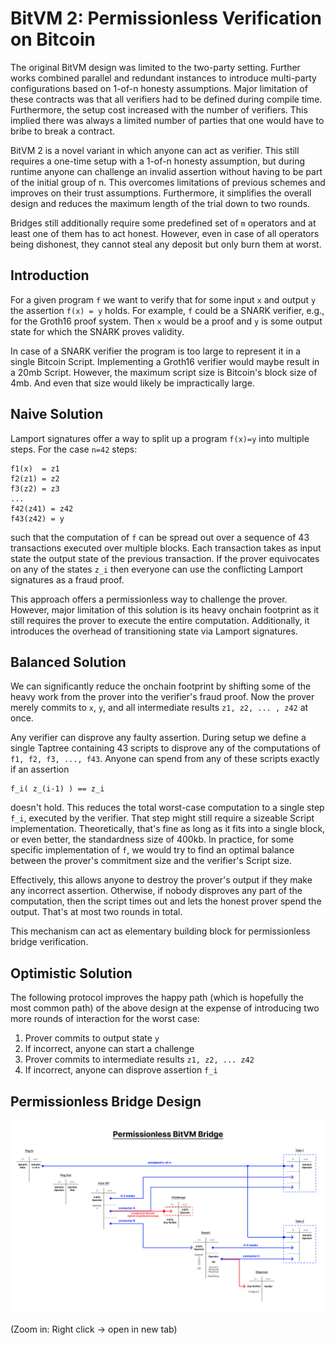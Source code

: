 # BitVM 2: Permissionless Verification on Bitcoin

The original BitVM design was limited to the two-party setting. Further works combined parallel and redundant instances to introduce multi-party configurations based on 1-of-n honesty assumptions. Major limitation of these contracts was that all verifiers had to be defined during compile time. Furthermore, the setup cost increased with the number of verifiers. This implied there was always a limited number of parties that one would have to bribe to break a contract.

BitVM 2 is a novel variant in which anyone can act as verifier. This still requires a one-time setup with a 1-of-n honesty assumption, but during runtime anyone can challenge an invalid assertion without having to be part of the initial group of n. This overcomes limitations of previous schemes and improves on their trust assumptions. Furthermore, it simplifies the overall design and reduces the maximum length of the trial down to two rounds.

Bridges still additionally require some predefined set of `m` operators and at least one of them has to act honest. However, even in case of all operators being dishonest, they cannot steal any deposit but only burn them at worst.

## Introduction
For a given program `f` we want to verify that for some input `x` and output `y` the assertion `f(x) = y` holds. For example, `f` could be a SNARK verifier, e.g., for the Groth16 proof system. Then `x` would be a proof and `y` is some output state for which the SNARK proves validity.

In case of a SNARK verifier the program is too large to represent it in a single Bitcoin Script. Implementing a Groth16 verifier would maybe result in a 20mb Script. However, the maximum script size is Bitcoin's block size of 4mb. And even that size would likely be impractically large.

## Naive Solution

Lamport signatures offer a way to split up a program `f(x)=y` into multiple steps. For the case `n=42` steps:
```
f1(x)  = z1
f2(z1) = z2
f3(z2) = z3
...
f42(z41) = z42
f43(z42) = y
```

such that the computation of `f` can be spread out over a sequence of 43 transactions executed over multiple blocks. Each transaction takes as input state the output state of the previous transaction. If the prover equivocates on any of the states `z_i` then everyone can use the conflicting Lamport signatures as a fraud proof.

This approach offers a permissionless way to challenge the prover. However, major limitation of this solution is its heavy onchain footprint as it still requires the prover to execute the entire computation. Additionally, it introduces the overhead of transitioning state via Lamport signatures.

## Balanced Solution

We can significantly reduce the onchain footprint by shifting some of the heavy work from the prover into the verifier's fraud proof. Now the prover merely commits to `x`, `y`, and all intermediate results `z1, z2, ... , z42` at once. 

Any verifier can disprove any faulty assertion. During setup we define a single Taptree containing 43 scripts to disprove any of the computations of `f1, f2, f3, ..., f43`. Anyone can spend from any of these scripts exactly if an assertion 

```
f_i( z_(i-1) ) == z_i
``` 

doesn't hold. This reduces the total worst-case computation to a single step `f_i`, executed by the verifier. That step might still require a sizeable Script implementation. Theoretically, that's fine as long as it fits into a single block, or even better, the standardness size of 400kb. In practice, for some specific implementation of `f`, we would try to find an optimal balance between the prover's commitment size and the verifier's Script size.

Effectively, this allows anyone to destroy the prover's output if they make any incorrect assertion. Otherwise, if nobody disproves any part of the computation, then the script times out and lets the honest prover spend the output. 
That's at most two rounds in total.

This mechanism can act as elementary building block for permissionless bridge verification.



## Optimistic Solution 

The following protocol improves the happy path (which is hopefully the most common path) of the above design at the expense of introducing two more rounds of interaction for the worst case: 

1. Prover commits to output state `y`
2. If incorrect, anyone can start a challenge
3. Prover commits to intermediate results `z1, z2, ... z42`
4. If incorrect, anyone can disprove assertion `f_i`


## Permissionless Bridge Design

![](permissionless_bridge.png)

(Zoom in: Right click -> open in new tab)
